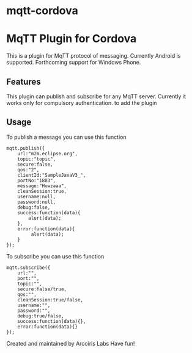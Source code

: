 mqtt-cordova
============

# MqTT Plugin for Cordova

This is a plugin for MqTT protocol of messaging. Currently Android is supported. Forthcoming support for Windows Phone.

## Features

This plugin can publish and subscribe for any MqTT server. Currently it works only for compulsory authentication.
to add the plugin 

## Usage

To publish a message you can use this function

```
mqtt.publish({
	url:"m2m.eclipse.org",
    topic:"topic",
    secure:false,
    qos:"2",
    clientId:"SampleJavaV3_",
    portNo:"1883",
    message:"Howzaaa",
    cleanSession:true,
    username:null,
    password:null,
    debug:false,
    success:function(data){
        alert(data);
    },
    error:function(data){
         alert(data);
    }
});
```

To subscribe you can use this function

```
mqtt.subscribe({
	url:"",
	port:"",
	topic:"",
	secure:false/true,
	qos:"",
	cleanSession:true/false,
	username:"",
	password:"",
	debug:true/false,
	success:function(data){},
	error:function(data){}
});
```

Created and maintained by Arcoiris Labs
Have fun!
